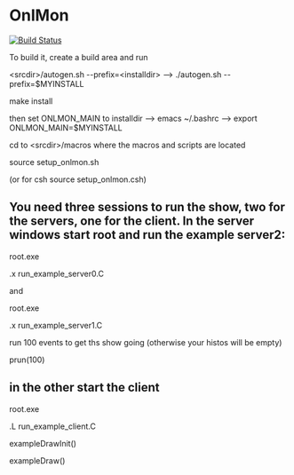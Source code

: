 # OnlMon

[![Build Status](https://web.sdcc.bnl.gov/jenkins-sphenix/buildStatus/icon?job=sPHENIX%2FsPHENIX_OnlMon_MasterBranch)](https://web.sdcc.bnl.gov/jenkins-sphenix/job/sPHENIX/job/sPHENIX_OnlMon_MasterBranch/)


To build it, create a build area and run

\<srcdir\>/autogen.sh --prefix=\<installdir\>  --> ./autogen.sh --prefix=$MYINSTALL

make install

then set ONLMON_MAIN to installdir --> emacs ~/.bashrc --> export ONLMON_MAIN=$MYINSTALL

cd to \<srcdir\>/macros where the macros and scripts are located

source setup_onlmon.sh

(or for csh source setup_onlmon.csh)

## You need three sessions to run the show, two for the servers, one for the client. In the server windows start root and run the example server2:

root.exe

.x run_example_server0.C

and

root.exe

.x run_example_server1.C

run 100 events to get ths show going (otherwise your histos will be empty)

prun(100) 

## in the other start the client

root.exe

.L run_example_client.C

exampleDrawInit()

exampleDraw()


